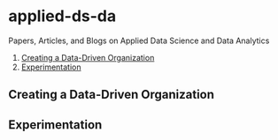 # applied-ds-da
Papers, Articles, and Blogs on Applied Data Science and Data Analytics


1. [Creating a Data-Driven Organization](#Creating_a_Data_Driven_Organization)
2. [Experimentation](#Experimentation)


## Creating a Data-Driven Organization

## Experimentation

